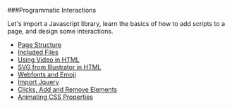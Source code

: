 ###Programmatic Interactions

Let's import a Javascript library, learn the basics of how to add scripts to a page, and design some interactions.

- [Page Structure](structure.md)
- [Included Files](includes.md)
- [Using Video in HTML](video.md)
- [SVG from Illustrator in HTML](svg.md)
- [Webfonts and Emoji](fonts.md)
- [Import Jquery](jquery.md)
- [Clicks, Add and Remove Elements](addremove.md)
- [Animating CSS Properties](animate.md)
